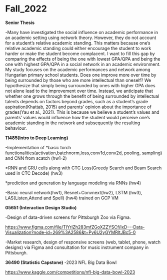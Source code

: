 # Fall_2022

**Senior Thesis** 

-Many have investigated the social influence on academic performance in an academic setting using network theory. 
However, they do not account for a student’s relative academic standing. 
This matters because one’s relative academic standing could either encourage the student to work harder or make the student become complacent.
I want to fill this gap by comparing the effects of being the one with lowest GPA/QPA and being the one with highest GPA/QPA in a social network in an
academic environment. My study focuses on the academic performances and network among Hungarian primary school students. Does one improve more over time by being surrounded by those who are more intellectual than oneself? We hypothesize that simply being surrounded by ones with
higher GPA does not alone lead to the improvement over time. Instead, we anticipate
that whether one grows through the benefit of being surrounded by intellectual
talents depends on factors beyond grades, such as a student’s grade aspiration(Khattab, 2015) and parents’ opinion about the importance of grades(Yau et al., 2021). This is because we believe a student’s values and parents’ values would influence how the student would perceive one’s academic standing in the network and subsequently the resulting behaviour.


**11485(Intro to Deep Learning)**

-Implementation of
*basic torch functionalities(activation,batchnorm,loss,conv1d,conv2d, pooling, sampling) and CNN from scatch (hw1-2)

*RNN and GRU cells along with CTC Loss(Greedy Search and Beam Search used in CTC Decode) (hw3)

*prediction and generation by language modeling via RNNs (hw4)

-Basic neural network(hw1), Resnet+Convnext(hw2), LSTM (hw3), LAS(Listen,Attend and Spell) (hw4) trained on GCP VM

**05651 (Interaction Design Studio)**

-Design of data-driven screens for Pittsburgh Zoo via Figma.

https://www.figma.com/file/TlYrIZh283mfZGoXZZYSCf/IxD---Data-Visualization?node-id=269%3A2586&t=Py6U2yGYMRltJBc5-0

-Market research, design of responsive screens (web, tablet, phone, watch designs) via Figma and consultation for music instrument company in Pittsburgh.

**36490 (Statistic Capstone)**
-2023 NFL Big Data Bowl 

https://www.kaggle.com/competitions/nfl-big-data-bowl-2023


